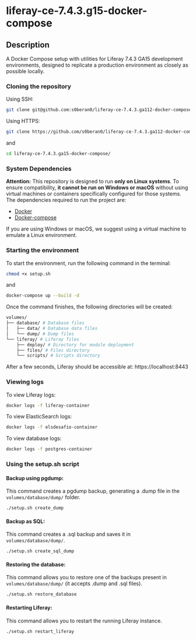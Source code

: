 
# liferay-ce-7.4.3.g15-docker-compose
## Description
A Docker Compose setup with utilities for Liferay 7.4.3 GA15 development environments, designed to replicate a production environment as closely as possible locally.

### Cloning the repository
Using SSH:
```bash
git clone git@github.com:s0beran0/liferay-ce-7.4.3.ga112-docker-compose.git
```
Using HTTPS:
```bash
git clone https://github.com/s0beran0/liferay-ce-7.4.3.ga112-docker-compose.git
```
and
```bash
cd liferay-ce-7.4.3.ga15-docker-compose/
```

### System Dependencies

**Attention:** This repository is designed to run **only on Linux systems**. To ensure compatibility, **it cannot be run on Windows or macOS** without using virtual machines or containers specifically configured for those systems.
The dependencies required to run the project are:
- [Docker](https://docs.docker.com/engine/install/)
- [Docker-compose](https://docs.docker.com/compose/install/standalone/)

If you are using Windows or macOS, we suggest using a virtual machine to emulate a Linux environment.

### Starting the environment
To start the environment, run the following command in the terminal:
```bash
chmod +x setup.sh
```
and
```bash
docker-compose up --build -d
```
Once the command finishes, the following directories will be created:
```bash
volumes/
├── database/ # Database files
│   ├── data/ # Database data files
│   └── dump/ # Dump files
└── liferay/ # Liferay files
    ├── deploy/ # Directory for module deployment
    ├── files/ # Files directory
    └── scripts/ # Scripts directory
```
After a few seconds, Liferay should be accessible at: https://localhost:8443

### Viewing logs
To view Liferay logs:
```bash
docker logs -f liferay-container
```

To view ElasticSearch logs:
```bash
docker logs -f elsdesafio-container
```

To view database logs:
```bash
docker logs -f postgres-container
```

### Using the setup.sh script
#### Backup using pgdump:
This command creates a pgdump backup, generating a .dump file in the `volumes/database/dump/` folder.
```bash
./setup.sh create_dump
```

#### Backup as SQL:
This command creates a .sql backup and saves it in `volumes/database/dump/`.
```bash
./setup.sh create_sql_dump
```

#### Restoring the database:
This command allows you to restore one of the backups present in `volumes/database/dump/` (it accepts .dump and .sql files).
```bash
./setup.sh restore_database
```

#### Restarting Liferay:
This command allows you to restart the running Liferay instance.
```bash
./setup.sh restart_liferay
```
